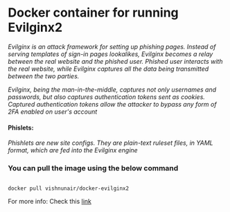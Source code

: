 # Docker container for running Evilginx2

*Evilginx is an attack framework for setting up phishing pages. Instead of serving templates of sign-in pages lookalikes, Evilginx becomes a relay between the real website and the phished user. Phished user interacts with the real website, while Evilginx captures all the data being transmitted between the two parties.*

*Evilginx, being the man-in-the-middle, captures not only usernames and passwords, but also captures authentication tokens sent as cookies. Captured authentication tokens allow the attacker to bypass any form of 2FA enabled on user's account*

#### Phislets:

*Phishlets are new site configs. They are plain-text ruleset files, in YAML format, which are fed into the Evilginx engine*

### You can pull the image using the below command

```

docker pull vishnunair/docker-evilginx2

```

For more info: Check this [link](https://breakdev.org/evilginx-2-next-generation-of-phishing-2fa-tokens/)
